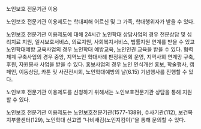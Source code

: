 노인보호 전문기관 이용

노인보호 전문기관 이용제도는 학대피해 어르신 및 그 가족, 학대행위자가 받을 수 있다.

노인보호 전문기관 이용제도에 대해 24시간 노인학대 상담사업의 경우 전문상담 및 심리치료 지원, 일시보호서비스, 의료지원, 사회복지서비스, 법률지원 연계를 받을 수 있고 노인학대예방 교육사업의 경우 노인학대 예방교육, 노인인권 교육을 받을 수 있다. 협력체계 구축사업의 경우 중앙, 지역노인 학대사례 판정위원회 운영, 지역사회 연계망 구축, 후원, 자원봉사 사업을 받을 수 있다. 홍보사업의 경우 노인 인식개선 홍보, 학술행사, 캠페인, 이동상담, 카툰 및 사진전시회, 노인학대예방의 날(6.15) 기념행사를 진행할 수 있다.

노인보호 전문기관 이용제도를 신청하기 위해서는 노인보호전문기관 상담을 통해 지원할 수 있다.

노인보호 전문기관 이용제도는 노인보호전문기관(1577-1389), 수사기관(112), 보건복지부콜센터(129), 노인학대 신고앱 “나비새김(노인지킴이)”을 통해 문의할 수 있다.